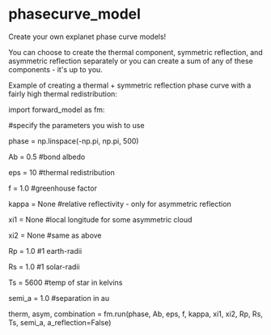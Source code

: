 # phasecurve_model
Create your own explanet phase curve models!

You can choose to create the thermal component, symmetric reflection, and asymmetric reflection separately or you can create a sum of any of these components - it's up to you.



Example of creating a thermal + symmetric reflection phase curve with a fairly high thermal redistribution:

import forward_model as fm:

#specify the parameters you wish to use

phase = np.linspace(-np.pi, np.pi, 500)

Ab = 0.5 #bond albedo

eps = 10 #thermal redistribution

f = 1.0 #greenhouse factor

kappa = None #relative reflectivity - only for asymmetric reflection

xi1 = None #local longitude for some asymmetric cloud

xi2 = None #same as above

Rp = 1.0 #1 earth-radii

Rs = 1.0 #1 solar-radii

Ts = 5600 #temp of star in kelvins

semi_a = 1.0 #separation in au


therm, asym, combination = fm.run(phase, Ab, eps, f, kappa, xi1, xi2, Rp, Rs, Ts, semi_a, a_reflection=False)
